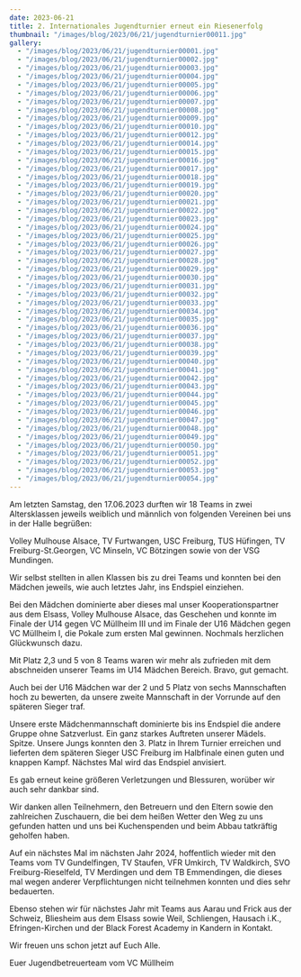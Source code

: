 ```yaml
---
date: 2023-06-21
title: 2. Internationales Jugendturnier erneut ein Riesenerfolg
thumbnail: "/images/blog/2023/06/21/jugendturnier00011.jpg"
gallery:
  - "/images/blog/2023/06/21/jugendturnier00001.jpg"
  - "/images/blog/2023/06/21/jugendturnier00002.jpg"
  - "/images/blog/2023/06/21/jugendturnier00003.jpg"
  - "/images/blog/2023/06/21/jugendturnier00004.jpg"
  - "/images/blog/2023/06/21/jugendturnier00005.jpg"
  - "/images/blog/2023/06/21/jugendturnier00006.jpg"
  - "/images/blog/2023/06/21/jugendturnier00007.jpg"
  - "/images/blog/2023/06/21/jugendturnier00008.jpg"
  - "/images/blog/2023/06/21/jugendturnier00009.jpg"
  - "/images/blog/2023/06/21/jugendturnier00010.jpg"
  - "/images/blog/2023/06/21/jugendturnier00012.jpg"
  - "/images/blog/2023/06/21/jugendturnier00014.jpg"
  - "/images/blog/2023/06/21/jugendturnier00015.jpg"
  - "/images/blog/2023/06/21/jugendturnier00016.jpg"
  - "/images/blog/2023/06/21/jugendturnier00017.jpg"
  - "/images/blog/2023/06/21/jugendturnier00018.jpg"
  - "/images/blog/2023/06/21/jugendturnier00019.jpg"
  - "/images/blog/2023/06/21/jugendturnier00020.jpg"
  - "/images/blog/2023/06/21/jugendturnier00021.jpg"
  - "/images/blog/2023/06/21/jugendturnier00022.jpg"
  - "/images/blog/2023/06/21/jugendturnier00023.jpg"
  - "/images/blog/2023/06/21/jugendturnier00024.jpg"
  - "/images/blog/2023/06/21/jugendturnier00025.jpg"
  - "/images/blog/2023/06/21/jugendturnier00026.jpg"
  - "/images/blog/2023/06/21/jugendturnier00027.jpg"
  - "/images/blog/2023/06/21/jugendturnier00028.jpg"
  - "/images/blog/2023/06/21/jugendturnier00029.jpg"
  - "/images/blog/2023/06/21/jugendturnier00030.jpg"
  - "/images/blog/2023/06/21/jugendturnier00031.jpg"
  - "/images/blog/2023/06/21/jugendturnier00032.jpg"
  - "/images/blog/2023/06/21/jugendturnier00033.jpg"
  - "/images/blog/2023/06/21/jugendturnier00034.jpg"
  - "/images/blog/2023/06/21/jugendturnier00035.jpg"
  - "/images/blog/2023/06/21/jugendturnier00036.jpg"
  - "/images/blog/2023/06/21/jugendturnier00037.jpg"
  - "/images/blog/2023/06/21/jugendturnier00038.jpg"
  - "/images/blog/2023/06/21/jugendturnier00039.jpg"
  - "/images/blog/2023/06/21/jugendturnier00040.jpg"
  - "/images/blog/2023/06/21/jugendturnier00041.jpg"
  - "/images/blog/2023/06/21/jugendturnier00042.jpg"
  - "/images/blog/2023/06/21/jugendturnier00043.jpg"
  - "/images/blog/2023/06/21/jugendturnier00044.jpg"
  - "/images/blog/2023/06/21/jugendturnier00045.jpg"
  - "/images/blog/2023/06/21/jugendturnier00046.jpg"
  - "/images/blog/2023/06/21/jugendturnier00047.jpg"
  - "/images/blog/2023/06/21/jugendturnier00048.jpg"
  - "/images/blog/2023/06/21/jugendturnier00049.jpg"
  - "/images/blog/2023/06/21/jugendturnier00050.jpg"
  - "/images/blog/2023/06/21/jugendturnier00051.jpg"
  - "/images/blog/2023/06/21/jugendturnier00052.jpg"
  - "/images/blog/2023/06/21/jugendturnier00053.jpg"
  - "/images/blog/2023/06/21/jugendturnier00054.jpg"
---
```


Am letzten Samstag, den 17.06.2023 durften wir 18 Teams in zwei Altersklassen jeweils weiblich und männlich von folgenden Vereinen bei uns in der Halle begrüßen:

Volley Mulhouse Alsace, TV Furtwangen, USC Freiburg, TUS Hüfingen, TV Freiburg-St.Georgen, VC Minseln, VC Bötzingen sowie von der VSG Mundingen.

Wir selbst stellten in allen Klassen bis zu drei Teams und konnten bei den Mädchen jeweils, wie auch letztes Jahr, ins Endspiel einziehen.

Bei den Mädchen dominierte aber dieses mal unser Kooperationspartner aus dem Elsass, Volley Mulhouse Alsace, das Geschehen und konnte im Finale der U14 gegen VC Müllheim III und im Finale der U16 Mädchen gegen VC Müllheim I, die Pokale zum ersten Mal gewinnen. Nochmals herzlichen Glückwunsch dazu.

Mit Platz 2,3 und 5 von 8 Teams waren wir mehr als zufrieden mit dem abschneiden unserer Teams im U14 Mädchen Bereich. Bravo, gut gemacht.

Auch bei der U16 Mädchen war der 2 und 5 Platz von sechs Mannschaften hoch zu bewerten, da unsere zweite Mannschaft in der Vorrunde auf den späteren Sieger traf.

Unsere erste Mädchenmannschaft dominierte bis ins Endspiel die andere Gruppe ohne Satzverlust. Ein ganz starkes Auftreten unserer Mädels. Spitze.
Unsere Jungs konnten den 3. Platz in Ihrem Turnier erreichen und lieferten dem späteren Sieger USC Freiburg im Halbfinale einen guten und knappen Kampf. Nächstes Mal wird das Endspiel anvisiert.

Es gab erneut keine größeren Verletzungen und Blessuren, worüber wir auch sehr dankbar sind.

Wir danken allen Teilnehmern, den Betreuern und den Eltern sowie den zahlreichen Zuschauern, die bei dem heißen Wetter den Weg zu uns gefunden hatten und uns bei Kuchenspenden und beim Abbau tatkräftig geholfen haben.

Auf ein nächstes Mal im nächsten Jahr 2024, hoffentlich wieder mit den Teams vom TV Gundelfingen, TV Staufen, VFR Umkirch, TV Waldkirch, SVO Freiburg-Rieselfeld, TV Merdingen und dem TB Emmendingen, die dieses mal wegen anderer Verpflichtungen nicht teilnehmen konnten und dies sehr bedauerten.

Ebenso stehen wir für nächstes Jahr mit Teams aus Aarau und Frick aus der Schweiz, Bliesheim aus dem Elsass sowie Weil, Schliengen, Hausach i.K., Efringen-Kirchen und der Black Forest Academy in Kandern in Kontakt.

Wir freuen uns schon jetzt auf Euch Alle.

Euer Jugendbetreuerteam vom VC Müllheim
